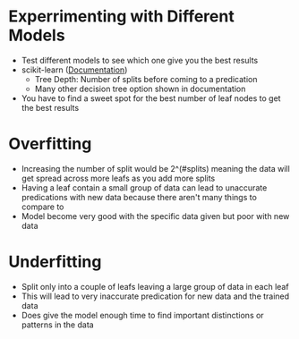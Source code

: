 # Experrimenting with Different Models
- Test different models to see which one give you the best results
- scikit-learn ([Documentation](https://scikit-learn.org/stable/modules/generated/sklearn.tree.DecisionTreeRegressor.html))
    - Tree Depth: Number of splits before coming to a predication
    - Many other decision tree option shown in documentation
- You have to find a sweet spot for the best number of leaf nodes to get the best results

# Overfitting
- Increasing the number of split would be 2^(#splits) meaning the data will get spread across more leafs as you add more splits
- Having a leaf contain a small group of data can lead to unaccurate predications with new data because there aren't many things to compare to
- Model become very good with the specific data given but poor with new data


# Underfitting
- Split only into a couple of leafs leaving a large group of data in each leaf
- This will lead to very inaccurate predication for new data and the trained data
- Does give the model enough time to find important distinctions or patterns in the data